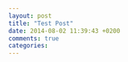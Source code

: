 ```yaml
---
layout: post
title: "Test Post"
date: 2014-08-02 11:39:43 +0200
comments: true
categories: 
---
```

